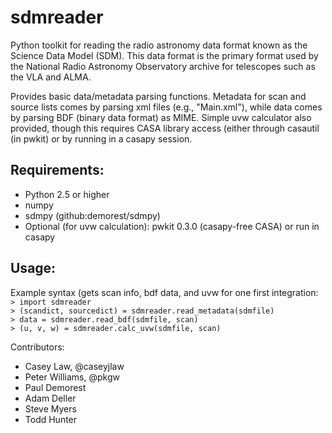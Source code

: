 sdmreader
=========

Python toolkit for reading the radio astronomy data format known as the Science Data Model (SDM). This data format is the primary format used by the National Radio Astronomy Observatory archive for telescopes such as the VLA and ALMA.

Provides basic data/metadata parsing functions. Metadata for scan and source lists comes by parsing xml files (e.g., "Main.xml"), while data comes by parsing BDF (binary data format) as MIME. Simple uvw calculator also provided, though this requires CASA library access (either through casautil (in pwkit) or by running in a casapy session.

Requirements:
---------
* Python 2.5 or higher
* numpy
* sdmpy (github:demorest/sdmpy)
* Optional (for uvw calculation): pwkit 0.3.0 (casapy-free CASA) or run in casapy

Usage:
------
Example syntax (gets scan info, bdf data, and uvw for one first integration:  
`> import sdmreader`  
`> (scandict, sourcedict) = sdmreader.read_metadata(sdmfile)`  
`> data = sdmreader.read_bdf(sdmfile, scan)`  
`> (u, v, w) = sdmreader.calc_uvw(sdmfile, scan)`  

Contributors:
* Casey Law, @caseyjlaw
* Peter Williams, @pkgw
* Paul Demorest
* Adam Deller
* Steve Myers
* Todd Hunter
